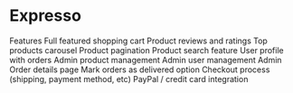 # Expresso
Features
Full featured shopping cart
Product reviews and ratings
Top products carousel
Product pagination
Product search feature
User profile with orders
Admin product management
Admin user management
Admin Order details page
Mark orders as delivered option
Checkout process (shipping, payment method, etc)
PayPal / credit card integration
